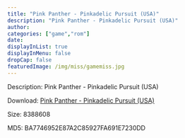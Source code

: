 ```yaml
---
title: "Pink Panther - Pinkadelic Pursuit (USA)"
description: "Pink Panther - Pinkadelic Pursuit (USA)"
author: 
categories: ["game","rom"]
date: 
displayInList: true
displayInMenu: false
dropCap: false
featuredImage: /img/miss/gamemiss.jpg
---
```


Description: Pink Panther - Pinkadelic Pursuit (USA)

Download: <a style="text-decoration:underline;" href="https://mega.nz/#!GSAyHIwA!WkXdKlRdGgbQS2RAyRthbnhcND0if8FwOGp0hrywJlE" target = "_blank" rel = "nofollow" > Pink Panther - Pinkadelic Pursuit (USA)</a>

Size: 8388608

MD5: BA7746952E87A2C85927FA691E7230DD

